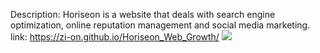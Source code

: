 Description: Horiseon is a website that deals with search engine optimization, online reputation management and social media marketing.
link: https://zi-on.github.io/Horiseon_Web_Growth/
<img src="Horiseon.png">